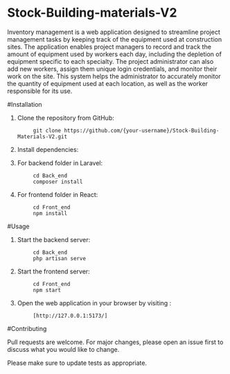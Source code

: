 # Stock-Building-materials-V2

Inventory management is a web application designed to streamline project management tasks by keeping track of the equipment used at construction sites. The application enables project managers to record and track the amount of equipment used by workers each day, including the depletion of equipment specific to each specialty. The project administrator can also add new workers, assign them unique login credentials, and monitor their work on the site. This system helps the administrator to accurately monitor the quantity of equipment used at each location, as well as the worker responsible for its use.

#Installation

1. Clone the repository from GitHub:

            git clone https://github.com/{your-username}/Stock-Building-Materials-V2.git

2. Install dependencies:

1. For backend folder in Laravel:

            cd Back_end
            composer install

2. For frontend folder in React:

            cd Front_end
            npm install

#Usage

1. Start the backend server:

            cd Back_end
            php artisan serve

2. Start the frontend server:

            cd Front_end
            npm start

3. Open the web application in your browser by visiting :

            [http://127.0.0.1:5173/]

#Contributing

   Pull requests are welcome. For major changes, please open an issue first to discuss what you would like to change.

   Please make sure to update tests as appropriate.

